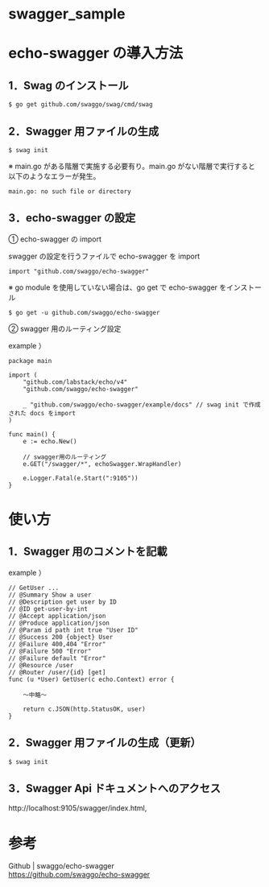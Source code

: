 # swagger_sample

# echo-swagger の導入方法

## 1．Swag のインストール

```
$ go get github.com/swaggo/swag/cmd/swag
```

## 2．Swagger 用ファイルの生成

```
$ swag init
```

※ main.go がある階層で実施する必要有り。main.go がない階層で実行すると以下のようなエラーが発生。

```
main.go: no such file or directory
```

## 3．echo-swagger の設定

① echo-swagger の import

swagger の設定を行うファイルで echo-swagger を import

```
import "github.com/swaggo/echo-swagger"
```

※ go module を使用していない場合は、go get で echo-swagger をインストール

```
$ go get -u github.com/swaggo/echo-swagger
```

② swagger 用のルーティング設定

example ）

```
package main

import (
	"github.com/labstack/echo/v4"
	"github.com/swaggo/echo-swagger"

	_ "github.com/swaggo/echo-swagger/example/docs" // swag init で作成された docs をimport
)

func main() {
	e := echo.New()

	// swagger用のルーティング
	e.GET("/swagger/*", echoSwagger.WrapHandler)

	e.Logger.Fatal(e.Start(":9105"))
}
```

# 使い方

## 1．Swagger 用のコメントを記載

example ）

```
// GetUser ...
// @Summary Show a user
// @Description get user by ID
// @ID get-user-by-int
// @Accept application/json
// @Produce application/json
// @Param id path int true "User ID"
// @Success 200 {object} User
// @Failure 400,404 "Error"
// @Failure 500 "Error"
// @Failure default "Error"
// @Resource /user
// @Router /user/{id} [get]
func (u *User) GetUser(c echo.Context) error {

    〜中略〜

	return c.JSON(http.StatusOK, user)
}
```

## 2．Swagger 用ファイルの生成（更新）

```
$ swag init
```

## 3．Swagger Api ドキュメントへのアクセス

http://localhost:9105/swagger/index.html,

# 参考

Github | swaggo/echo-swagger  
https://github.com/swaggo/echo-swagger
